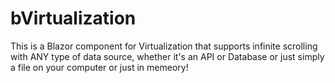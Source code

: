# bVirtualization
This is a Blazor component for Virtualization that supports infinite scrolling with ANY type of data source, whether it's an API or Database or just simply a file on your computer or just in memeory!
